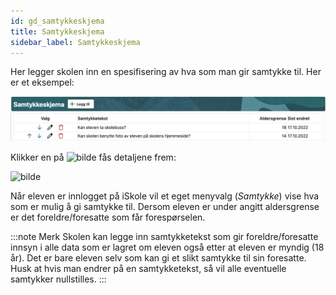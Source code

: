 ```yaml
---
id: gd_samtykkeskjema
title: Samtykkeskjema
sidebar_label: Samtykkeskjema
---
```



Her legger skolen inn en spesifisering av hva som man gir samtykke til. Her er et eksempel:

![bilde](/img/grunnlagsdata_samtykkeskjema_oversikt.png 'Samtykkeskjema')

Klikker en på ![bilde](https://user-images.githubusercontent.com/80097133/194519572-fb80ce09-5c8d-4813-ab5f-edc85cc2ff16.png) fås detaljene frem:

![bilde](https://user-images.githubusercontent.com/80097133/196361523-3e841a01-f72d-4a91-b2b9-023c13af1ed6.png)

Når eleven er innlogget på iSkole vil et eget menyvalg (_Samtykke_) vise hva som er mulig å gi samtykke til.
Dersom eleven er under angitt aldersgrense er det foreldre/foresatte som får forespørselen. 

:::note Merk 
Skolen kan legge inn samtykketekst som gir foreldre/foresatte innsyn i alle data som er lagret om eleven også etter at eleven er myndig (18 år). Det er bare eleven selv som kan gi et slikt samtykke til sin foresatte. Husk at hvis man endrer på en samtykketekst, så vil alle eventuelle samtykker nullstilles.
:::
